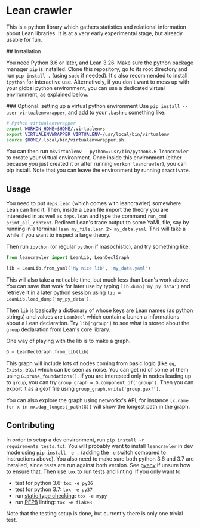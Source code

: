 # Lean crawler

This is a python library which gathers statistics and relational information
about Lean libraries. It is at a very early experimental stage, 
but already usable for fun.

## Installation

You need Python 3.6 or later, and Lean 3.26. Make sure the python package
manager `pip` is installed.  Clone this repository, go to its root directory
and run `pip install .` (using `sudo` if needed). It's also recommended to
install `ipython` for interactive use. Alternatively, if you don't want to mess
up with your global python environment, you can use a dedicated virtual
environment, as explained below.

### Optional: setting up a virtual python environment
Use `pip install --user virtualenvwrapper`, and add to your `.bashrc` something like:
```bash
# Python virtualenvwrapper
export WORKON_HOME=$HOME/.virtualenvs
export VIRTUALENVWRAPPER_VIRTUALENV=/usr/local/bin/virtualenv
source $HOME/.local/bin/virtualenvwrapper.sh
```
You can then run `mkvirtualenv --python=/usr/bin/python3.6 leancrawler` to
create your virtual environment. Once inside this environment (either because
you just created it or after running `workon leancrawler`), you can pip
install. Note that you can leave the environment by running `deactivate`.


## Usage

You need to put `deps.lean` (which comes with leancrawler) somewhere
Lean can find it. Then, inside a Lean file import the theory you are
interested in as well as `deps.lean` and type the command
`run_cmd print_all_content`. Redirect Lean's trace output to some YaML
file, say by running in a terminal `lean my_file.lean 2> my_data.yaml`.
This will take a while if you want to inspect a large theory.

Then run `ipython` (or regular `python` if masochistic), and try something like:

```python
from leancrawler import LeanLib, LeanDeclGraph

lib = LeanLib.from_yaml('My nice lib', 'my_data.yaml')
```

This will also take a noticable time, but much less than Lean's work
above. You can save that work for later use by typing
`lib.dump('my_py_data')` and retrieve it in a later python session using
`lib = LeanLib.load_dump('my_py_data')`.

Then `lib` is basically a dictionary of whose keys are Lean names (as
python strings) and values are `LeanDecl` which contain a bunch a
informations about a Lean declaration. Try `lib['group']` to see what is
stored about the `group` declaration from Lean's core library.

One way of playing with the lib is to make a graph.

```python
G = LeanDeclGraph.from_lib(lib)
```

This graph will include lots of nodes coming from basic logic (like
`eq`, `Exists`, etc.) which can be seen as noise. You can get rid of
some of them using `G.prune_foundations()`.
If you are interested only in nodes leading up to `group`, you can try
`group_graph = G.component_of('group')`. Then you can export it as a
gexf file using `group_graph.write('group.gexf')`.


You can also explore the graph using networkx's API, for instance 
`[x.name for x in nx.dag_longest_path(G)]` will show the longest path in the
graph.

## Contributing

In order to setup a dev environment, run `pip install -r requirements_tests.txt`.
You will probably want to install `leancrawler` in dev
mode using `pip install -e .` (adding the `-e` switch compared to instructions
above). You also need to make sure both python 3.6 and 3.7 are installed, since
tests are run against both version. See [pyenv](https://github.com/pyenv/pyenv)
if unsure how to ensure that. Then use `tox` to run tests and linting. If you only want to
* test for python 3.6: `tox -e py36`
* test for python 3.7: `tox -e py37`
* run [static type checking](http://mypy-lang.org/): `tox -e mypy`
* run [PEP8](https://www.python.org/dev/peps/pep-0008/) linting: `tox -e flake8`

Note that the testing setup is done, but currently there is only one trivial test.

